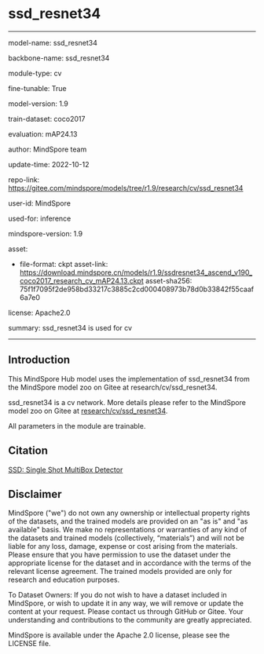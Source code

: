 # ssd_resnet34

---

model-name: ssd_resnet34

backbone-name: ssd_resnet34

module-type: cv

fine-tunable: True

model-version: 1.9

train-dataset: coco2017

evaluation: mAP24.13

author: MindSpore team

update-time: 2022-10-12

repo-link: <https://gitee.com/mindspore/models/tree/r1.9/research/cv/ssd_resnet34>

user-id: MindSpore

used-for: inference

mindspore-version: 1.9

asset:

-
    file-format: ckpt
    asset-link: <https://download.mindspore.cn/models/r1.9/ssdresnet34_ascend_v190_coco2017_research_cv_mAP24.13.ckpt>
    asset-sha256: 75f1f7095f2de958bd33217c3885c2cd000408973b78d0b33842f55caaf6a7e0

license: Apache2.0

summary: ssd_resnet34 is used for cv

---

## Introduction

This MindSpore Hub model uses the implementation of ssd_resnet34 from the MindSpore model zoo on Gitee at research/cv/ssd_resnet34.

ssd_resnet34 is a cv network. More details please refer to the MindSpore model zoo on Gitee at [research/cv/ssd_resnet34](https://gitee.com/mindspore/models/blob/r1.9/research/cv/ssd_resnet34/README.md).

All parameters in the module are trainable.

## Citation

[SSD: Single Shot MultiBox Detector](https://arxiv.org/pdf/1512.02325.pdf)

## Disclaimer

MindSpore ("we") do not own any ownership or intellectual property rights of the datasets, and the trained models are provided on an "as is" and "as available" basis. We make no representations or warranties of any kind of the datasets and trained models (collectively, “materials”) and will not be liable for any loss, damage, expense or cost arising from the materials. Please ensure that you have permission to use the dataset under the appropriate license for the dataset and in accordance with the terms of the relevant license agreement. The trained models provided are only for research and education purposes.

To Dataset Owners: If you do not wish to have a dataset included in MindSpore, or wish to update it in any way, we will remove or update the content at your request. Please contact us through GitHub or Gitee. Your understanding and contributions to the community are greatly appreciated.

MindSpore is available under the Apache 2.0 license, please see the LICENSE file.
